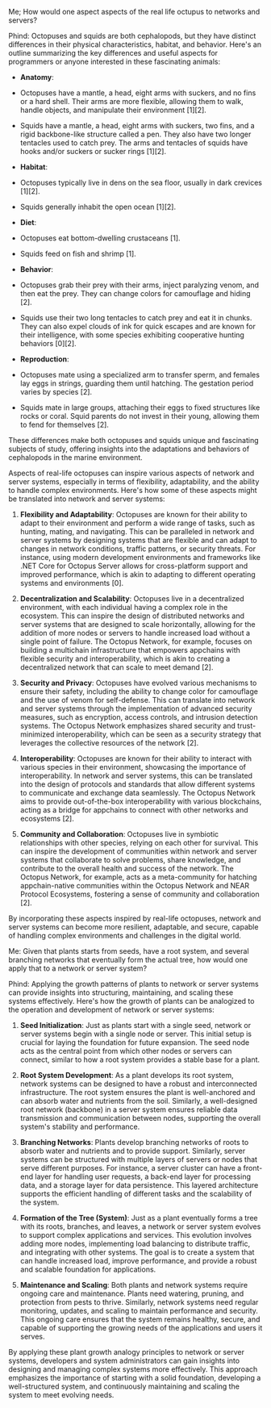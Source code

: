 Me; How would one aspect aspects of the real life octupus to networks and servers?

Phind: Octopuses and squids are both cephalopods, but they have distinct differences in their physical characteristics, habitat, and behavior. Here's an outline summarizing the key differences and useful aspects for programmers or anyone interested in these fascinating animals:

- **Anatomy**: 
 - Octopuses have a mantle, a head, eight arms with suckers, and no fins or a hard shell. Their arms are more flexible, allowing them to walk, handle objects, and manipulate their environment [1][2].
 - Squids have a mantle, a head, eight arms with suckers, two fins, and a rigid backbone-like structure called a pen. They also have two longer tentacles used to catch prey. The arms and tentacles of squids have hooks and/or suckers or sucker rings [1][2].

- **Habitat**: 
 - Octopuses typically live in dens on the sea floor, usually in dark crevices [1][2].
 - Squids generally inhabit the open ocean [1][2].

- **Diet**: 
 - Octopuses eat bottom-dwelling crustaceans [1].
 - Squids feed on fish and shrimp [1].

- **Behavior**: 
 - Octopuses grab their prey with their arms, inject paralyzing venom, and then eat the prey. They can change colors for camouflage and hiding [2].
 - Squids use their two long tentacles to catch prey and eat it in chunks. They can also expel clouds of ink for quick escapes and are known for their intelligence, with some species exhibiting cooperative hunting behaviors [0][2].

- **Reproduction**: 
 - Octopuses mate using a specialized arm to transfer sperm, and females lay eggs in strings, guarding them until hatching. The gestation period varies by species [2].
 - Squids mate in large groups, attaching their eggs to fixed structures like rocks or coral. Squid parents do not invest in their young, allowing them to fend for themselves [2].

These differences make both octopuses and squids unique and fascinating subjects of study, offering insights into the adaptations and behaviors of cephalopods in the marine environment.


Aspects of real-life octopuses can inspire various aspects of network and server systems, especially in terms of flexibility, adaptability, and the ability to handle complex environments. Here's how some of these aspects might be translated into network and server systems:

1. **Flexibility and Adaptability**: Octopuses are known for their ability to adapt to their environment and perform a wide range of tasks, such as hunting, mating, and navigating. This can be paralleled in network and server systems by designing systems that are flexible and can adapt to changes in network conditions, traffic patterns, or security threats. For instance, using modern development environments and frameworks like .NET Core for Octopus Server allows for cross-platform support and improved performance, which is akin to adapting to different operating systems and environments [0].

2. **Decentralization and Scalability**: Octopuses live in a decentralized environment, with each individual having a complex role in the ecosystem. This can inspire the design of distributed networks and server systems that are designed to scale horizontally, allowing for the addition of more nodes or servers to handle increased load without a single point of failure. The Octopus Network, for example, focuses on building a multichain infrastructure that empowers appchains with flexible security and interoperability, which is akin to creating a decentralized network that can scale to meet demand [2].

3. **Security and Privacy**: Octopuses have evolved various mechanisms to ensure their safety, including the ability to change color for camouflage and the use of venom for self-defense. This can translate into network and server systems through the implementation of advanced security measures, such as encryption, access controls, and intrusion detection systems. The Octopus Network emphasizes shared security and trust-minimized interoperability, which can be seen as a security strategy that leverages the collective resources of the network [2].

4. **Interoperability**: Octopuses are known for their ability to interact with various species in their environment, showcasing the importance of interoperability. In network and server systems, this can be translated into the design of protocols and standards that allow different systems to communicate and exchange data seamlessly. The Octopus Network aims to provide out-of-the-box interoperability with various blockchains, acting as a bridge for appchains to connect with other networks and ecosystems [2].

5. **Community and Collaboration**: Octopuses live in symbiotic relationships with other species, relying on each other for survival. This can inspire the development of communities within network and server systems that collaborate to solve problems, share knowledge, and contribute to the overall health and success of the network. The Octopus Network, for example, acts as a meta-community for hatching appchain-native communities within the Octopus Network and NEAR Protocol Ecosystems, fostering a sense of community and collaboration [2].

By incorporating these aspects inspired by real-life octopuses, network and server systems can become more resilient, adaptable, and secure, capable of handling complex environments and challenges in the digital world.


Me: Given that plants starts from seeds, have a root system, and several branching networks that eventually form the actual tree, how would one apply that to a network or server system?

Phind: Applying the growth patterns of plants to network or server systems can provide insights into structuring, maintaining, and scaling these systems effectively. Here's how the growth of plants can be analogized to the operation and development of network or server systems:

1. **Seed Initialization**: Just as plants start with a single seed, network or server systems begin with a single node or server. This initial setup is crucial for laying the foundation for future expansion. The seed node acts as the central point from which other nodes or servers can connect, similar to how a root system provides a stable base for a plant.

2. **Root System Development**: As a plant develops its root system, network systems can be designed to have a robust and interconnected infrastructure. The root system ensures the plant is well-anchored and can absorb water and nutrients from the soil. Similarly, a well-designed root network (backbone) in a server system ensures reliable data transmission and communication between nodes, supporting the overall system's stability and performance.

3. **Branching Networks**: Plants develop branching networks of roots to absorb water and nutrients and to provide support. Similarly, server systems can be structured with multiple layers of servers or nodes that serve different purposes. For instance, a server cluster can have a front-end layer for handling user requests, a back-end layer for processing data, and a storage layer for data persistence. This layered architecture supports the efficient handling of different tasks and the scalability of the system.

4. **Formation of the Tree (System)**: Just as a plant eventually forms a tree with its roots, branches, and leaves, a network or server system evolves to support complex applications and services. This evolution involves adding more nodes, implementing load balancing to distribute traffic, and integrating with other systems. The goal is to create a system that can handle increased load, improve performance, and provide a robust and scalable foundation for applications.

5. **Maintenance and Scaling**: Both plants and network systems require ongoing care and maintenance. Plants need watering, pruning, and protection from pests to thrive. Similarly, network systems need regular monitoring, updates, and scaling to maintain performance and security. This ongoing care ensures that the system remains healthy, secure, and capable of supporting the growing needs of the applications and users it serves.

By applying these plant growth analogy principles to network or server systems, developers and system administrators can gain insights into designing and managing complex systems more effectively. This approach emphasizes the importance of starting with a solid foundation, developing a well-structured system, and continuously maintaining and scaling the system to meet evolving needs.
